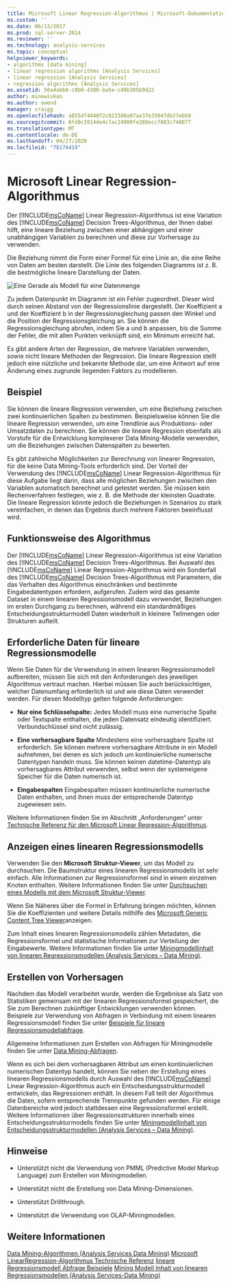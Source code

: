 ```yaml
---
title: Microsoft Linear Regression-Algorithmus | Microsoft-Dokumentation
ms.custom: ''
ms.date: 06/13/2017
ms.prod: sql-server-2014
ms.reviewer: ''
ms.technology: analysis-services
ms.topic: conceptual
helpviewer_keywords:
- algorithms [data mining]
- linear regression algorithms [Analysis Services]
- linear regression [Analysis Services]
- regression algorithms [Analysis Services]
ms.assetid: 50a4abb8-c0b0-4380-ba5e-c49b305b9d22
author: minewiskan
ms.author: owend
manager: craigg
ms.openlocfilehash: a855df4440f2c023380a97aa37e35047db27ebb9
ms.sourcegitcommit: 6fd8c1914de4c7ac24900fe388ecc7883c740077
ms.translationtype: MT
ms.contentlocale: de-DE
ms.lasthandoff: 04/27/2020
ms.locfileid: "78174419"
---
```

# <a name="microsoft-linear-regression-algorithm"></a>Microsoft Linear Regression-Algorithmus
  Der [!INCLUDE[msCoName](../../includes/msconame-md.md)] Linear Regression-Algorithmus ist eine Variation des [!INCLUDE[msCoName](../../includes/msconame-md.md)] Decision Trees-Algorithmus, der Ihnen dabei hilft, eine lineare Beziehung zwischen einer abhängigen und einer unabhängigen Variablen zu berechnen und diese zur Vorhersage zu verwenden.

 Die Beziehung nimmt die Form einer Formel für eine Linie an, die eine Reihe von Daten am besten darstellt. Die Linie des folgenden Diagramms ist z. B. die bestmögliche lineare Darstellung der Daten.

 ![Eine Gerade als Modell für eine Datenmenge](../media/linear-regression.gif "Eine Gerade als Modell für eine Datenmenge")

 Zu jedem Datenpunkt im Diagramm ist ein Fehler zugeordnet. Dieser wird durch seinen Abstand von der Regressionslinie dargestellt. Der Koeffizient a und der Koeffizient b in der Regressionsgleichung passen den Winkel und die Position der Regressionsgleichung an. Sie können die Regressionsgleichung abrufen, indem Sie a und b anpassen, bis die Summe der Fehler, die mit allen Punkten verknüpft sind, ein Minimum erreicht hat.

 Es gibt andere Arten der Regression, die mehrere Variablen verwenden, sowie nicht lineare Methoden der Regression. Die lineare Regression stellt jedoch eine nützliche und bekannte Methode dar, um eine Antwort auf eine Änderung eines zugrunde liegenden Faktors zu modellieren.

## <a name="example"></a>Beispiel
 Sie können die lineare Regression verwenden, um eine Beziehung zwischen zwei kontinuierlichen Spalten zu bestimmen. Beispielsweise können Sie die lineare Regression verwenden, um eine Trendlinie aus Produktions- oder Umsatzdaten zu berechnen. Sie können die lineare Regression ebenfalls als Vorstufe für die Entwicklung komplexerer Data Mining-Modelle verwenden, um die Beziehungen zwischen Datenspalten zu bewerten.

 Es gibt zahlreiche Möglichkeiten zur Berechnung von linearer Regression, für die keine Data Mining-Tools erforderlich sind. Der Vorteil der Verwendung des [!INCLUDE[msCoName](../../includes/msconame-md.md)] Linear Regression-Algorithmus für diese Aufgabe liegt darin, dass alle möglichen Beziehungen zwischen den Variablen automatisch berechnet und getestet werden. Sie müssen kein Rechenverfahren festlegen, wie z. B. die Methode der kleinsten Quadrate. Die lineare Regression könnte jedoch die Beziehungen in Szenarios zu stark vereinfachen, in denen das Ergebnis durch mehrere Faktoren beeinflusst wird.

## <a name="how-the-algorithm-works"></a>Funktionsweise des Algorithmus
 Der [!INCLUDE[msCoName](../../includes/msconame-md.md)] Linear Regression-Algorithmus ist eine Variation des [!INCLUDE[msCoName](../../includes/msconame-md.md)] Decision Trees-Algorithmus. Bei Auswahl des [!INCLUDE[msCoName](../../includes/msconame-md.md)] Linear Regression-Algorithmus wird ein Sonderfall des [!INCLUDE[msCoName](../../includes/msconame-md.md)] Decision Trees-Algorithmus mit Parametern, die das Verhalten des Algorithmus einschränken und bestimmte Eingabedatentypen erfordern, aufgerufen. Zudem wird das gesamte Dataset in einem linearen Regressionsmodell dazu verwendet, Beziehungen im ersten Durchgang zu berechnen, während ein standardmäßiges Entscheidungsstrukturmodell Daten wiederholt in kleinere Teilmengen oder Strukturen aufteilt.

## <a name="data-required-for-linear-regression-models"></a>Erforderliche Daten für lineare Regressionsmodelle
 Wenn Sie Daten für die Verwendung in einem linearen Regressionsmodell aufbereiten, müssen Sie sich mit den Anforderungen des jeweiligen Algorithmus vertraut machen. Hierbei müssen Sie auch berücksichtigen, welcher Datenumfang erforderlich ist und wie diese Daten verwendet werden. Für diesen Modelltyp gelten folgende Anforderungen:

-   **Nur eine Schlüsselspalte:** Jedes Modell muss eine numerische Spalte oder Textspalte enthalten, die jeden Datensatz eindeutig identifiziert. Verbundschlüssel sind nicht zulässig.

-   **Eine vorhersagbare Spalte** Mindestens eine vorhersagbare Spalte ist erforderlich. Sie können mehrere vorhersagbare Attribute in ein Modell aufnehmen, bei denen es sich jedoch um kontinuierliche numerische Datentypen handeln muss. Sie können keinen datetime-Datentyp als vorhersagbares Attribut verwenden, selbst wenn der systemeigene Speicher für die Daten numerisch ist.

-   **Eingabespalten** Eingabespalten müssen kontinuierliche numerische Daten enthalten, und ihnen muss der entsprechende Datentyp zugewiesen sein.

 Weitere Informationen finden Sie im Abschnitt „Anforderungen“ unter [Technische Referenz für den Microsoft Linear Regression-Algorithmus](microsoft-linear-regression-algorithm-technical-reference.md).

## <a name="viewing-a-linear-regression-model"></a>Anzeigen eines linearen Regressionsmodells
 Verwenden Sie den **Microsoft Struktur-Viewer**, um das Modell zu durchsuchen. Die Baumstruktur eines linearen Regressionsmodells ist sehr einfach. Alle Informationen zur Regressionsformel sind in einem einzelnen Knoten enthalten. Weitere Informationen finden Sie unter [Durchsuchen eines Modells mit dem Microsoft Struktur-Viewer](browse-a-model-using-the-microsoft-tree-viewer.md).

 Wenn Sie Näheres über die Formel in Erfahrung bringen möchten, können Sie die Koeffizienten und weitere Details mithilfe des [Microsoft Generic Content Tree Viewer](browse-a-model-using-the-microsoft-generic-content-tree-viewer.md)anzeigen.

 Zum Inhalt eines linearen Regressionsmodells zählen Metadaten, die Regressionsformel und statistische Informationen zur Verteilung der Eingabewerte. Weitere Informationen finden Sie unter [Miningmodellinhalt von linearen Regressionsmodellen &#40;Analysis Services – Data Mining&#41;](mining-model-content-for-linear-regression-models-analysis-services-data-mining.md).

## <a name="creating-predictions"></a>Erstellen von Vorhersagen
 Nachdem das Modell verarbeitet wurde, werden die Ergebnisse als Satz von Statistiken gemeinsam mit der linearen Regressionsformel gespeichert, die Sie zum Berechnen zukünftiger Entwicklungen verwenden können. Beispiele zur Verwendung von Abfragen in Verbindung mit einem linearen Regressionsmodell finden Sie unter [Beispiele für lineare Regressionsmodellabfrage](linear-regression-model-query-examples.md).

 Allgemeine Informationen zum Erstellen von Abfragen für Miningmodelle finden Sie unter [Data Mining-Abfragen](data-mining-queries.md).

 Wenn es sich bei dem vorhersagbaren Attribut um einen kontinuierlichen numerischen Datentyp handelt, können Sie neben der Erstellung eines linearen Regressionsmodells durch Auswahl des [!INCLUDE[msCoName](../../includes/msconame-md.md)] Linear Regression-Algorithmus auch ein Entscheidungsstrukturmodell entwickeln, das Regressionen enthält. In diesem Fall teilt der Algorithmus die Daten, sofern entsprechende Trennpunkte gefunden werden. Für einige Datenbereiche wird jedoch stattdessen eine Regressionsformel erstellt. Weitere Informationen über Regressionsstrukturen innerhalb eines Entscheidungsstrukturmodells finden Sie unter [Miningmodellinhalt von Entscheidungsstrukturmodellen &#40;Analysis Services – Data Mining&#41;](mining-model-content-for-decision-tree-models-analysis-services-data-mining.md).

## <a name="remarks"></a>Hinweise

-   Unterstützt nicht die Verwendung von PMML (Predictive Model Markup Language) zum Erstellen von Miningmodellen.

-   Unterstützt nicht die Erstellung von Data Mining-Dimensionen.

-   Unterstützt Drillthrough.

-   Unterstützt die Verwendung von OLAP-Miningmodellen.

## <a name="see-also"></a>Weitere Informationen
 [Data Mining-Algorithmen &#40;Analysis Services Data Mining&#41;](data-mining-algorithms-analysis-services-data-mining.md) [Microsoft LinearRegression-Algorithmus Technische Referenz](microsoft-linear-regression-algorithm-technical-reference.md) [lineare Regressionsmodell Abfrage Beispiele](linear-regression-model-query-examples.md) [Mining Modell Inhalt von linearen Regressionsmodellen &#40;Analysis Services-Data Mining&#41;](mining-model-content-for-linear-regression-models-analysis-services-data-mining.md)


